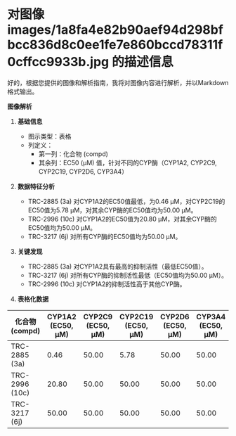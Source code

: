 # 对图像 images/1a8fa4e82b90aef94d298bfbcc836d8c0ee1fe7e860bccd78311f0cffcc9933b.jpg 的描述信息

好的，根据您提供的图像和解析指南，我将对图像内容进行解析，并以Markdown格式输出。

**图像解析**

1. **基础信息**
   - 图示类型：表格
   - 列定义：
     - 第一列：化合物 (compd)
     - 其余列：EC50 (μM) 值，针对不同的CYP酶（CYP1A2, CYP2C9, CYP2C19, CYP2D6, CYP3A4）

2. **数据特征分析**
   - TRC-2885 (3a) 对CYP1A2的EC50值最低，为0.46 μM，对CYP2C19的EC50值为5.78 μM，对其余CYP酶的EC50值均为50.00 μM。
   - TRC-2996 (10c) 对CYP1A2的EC50值为20.80 μM，对其余CYP酶的EC50值均为50.00 μM。
   - TRC-3217 (6j) 对所有CYP酶的EC50值均为50.00 μM。

3. **关键发现**
   - TRC-2885 (3a) 对CYP1A2具有最高的抑制活性（最低EC50值）。
   - TRC-3217 (6j) 对所有CYP酶的抑制活性最低（EC50值均为50.00 μM）。
   - TRC-2996 (10c) 对CYP1A2的抑制活性高于其他CYP酶。

4. **表格化数据**

| 化合物 (compd) | CYP1A2 (EC50, μM) | CYP2C9 (EC50, μM) | CYP2C19 (EC50, μM) | CYP2D6 (EC50, μM) | CYP3A4 (EC50, μM) |
|---|---|---|---|---|---|
| TRC-2885 (3a) | 0.46 | 50.00 | 5.78 | 50.00 | 50.00 |
| TRC-2996 (10c) | 20.80 | 50.00 | 50.00 | 50.00 | 50.00 |
| TRC-3217 (6j) | 50.00 | 50.00 | 50.00 | 50.00 | 50.00 |


